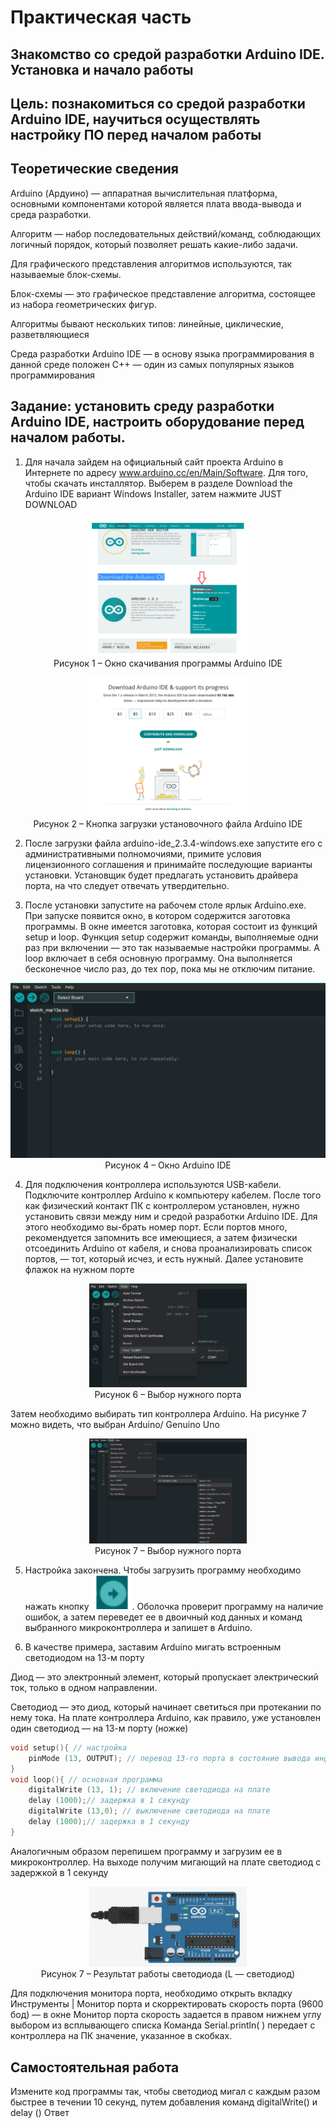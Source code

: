 # Практическая часть 

## Знакомство со средой разработки Arduino IDE. Установка и начало работы

## Цель: познакомиться со средой разработки Arduino IDE, научиться осуществлять настройку ПО перед началом работы

## Теоретические сведения
Arduino (Ардуино) — аппаратная вычислительная платформа, основными компонентами которой является плата ввода-вывода и среда разработки.

Алгоритм — набор последовательных действий/команд, соблюдающих логичный порядок, который позволяет решать какие-либо задачи.

Для графического представления алгоритмов используются, так называемые блок-схемы.

Блок-схемы — это графическое представление алгоритма, состоящее из набора геометрических фигур.

Алгоритмы бывают нескольких типов: линейные, циклические, разветвляющиеся

Среда разработки Arduino IDE — в основу языка программирования
в данной среде положен C++ — один из самых популярных языков программирования

## Задание: установить среду разработки Arduino IDE, настроить оборудование перед началом работы.

1. Для начала зайдем на официальный сайт проекта Arduino в Интернете по адресу www.arduino.cc/en/Main/Software. Для того, чтобы скачать инсталлятор. Выберем в разделе Download the Arduino IDE вариант
Windows Installer, затем нажмите JUST DOWNLOAD
<p align="center">
<img src="media/image1.png" width="50%"><br>
Рисунок 1 – Окно скачивания программы Arduino IDE
</p>

<p align="center">
<img src="media/image2.png" width="50%"><br>
Рисунок 2 –  Кнопка загрузки установочного файла Arduino IDE
</p>

2. После загрузки файла arduino-ide_2.3.4-windows.exe запустите его с административными полномочиями, примите условия лицензионного соглашения и принимайте последующие варианты установки.
Установщик будет предлагать установить драйвера порта, на что следует отвечать утвердительно.

3. После установки запустите на рабочем столе ярлык Arduino.exe. При запуске появится окно, в котором содержится заготовка программы. В окне имеется заготовка, которая состоит из функций setup и
loop. Функция setup содержит команды, выполняемые одни раз при включении — это так называемые настройки программы. A loop включает в себя основную программу. Она выполняется бесконечное число раз, до тех пор, пока мы не отключим питание.

<p align="center">
<img src="media/image4.png"><br>
Рисунок 4 – Окно Arduino IDE 
</p>

4. Для подключения контроллера используются USB-кабели. Подключите контроллер Arduino к компьютеру кабелем. После того как физический контакт ПК с контроллером установлен, нужно установить связи
между ним и средой разработки Arduino IDE. Для этого необходимо вы-брать номер порт. Если портов много, рекомендуется запомнить все имеющиеся, а затем физически отсоединить Arduino от кабеля, и снова проанализировать список портов, — тот, который исчез, и есть нужный. Далее установите флажок на нужном порте

<p align="center">
<img src="media/image6.png" width="50%"><br>
Рисунок 6 – Выбор нужного порта
</p>

Затем необходимо выбирать тип контроллера Arduino. На рисунке 7  можно видеть, что выбран Arduino/ Genuino Uno

<p align="center">
<img src="media/image7.png" width="50%"><br>
Рисунок 7 – Выбор нужного порта
</p>

5. Настройка закончена. Чтобы загрузить программу необходимо нажать кнопку ![img.png](media/image13.png). Оболочка проверит программу на
наличие ошибок, а затем переведет ее в двоичный код данных и команд  выбранного микроконтроллера и запишет в Arduino.

6. В качестве примера, заставим Arduino мигать встроенным светодиодом на 13-м порту

Диод — это электронный элемент, который пропускает электрический ток, только в одном направлении.

Светодиод — это диод, который начинает светиться при протекании по нему тока. На плате контроллера Arduino, как правило, уже установлен один светодиод — на 13-м порту (ножке)

```cpp
void setup(){ // настройка
    pinMode (13, OUTPUT); // перевод 13-го порта в состояние вывода информации
}
void loop(){ // основная программа
    digitalWrite (13, 1); // включение светодиода на плате
    delay (1000);// задержка в 1 секунду
    digitalWrite (13,0); // выключение светодиода на плате
    delay (1000);// задержка в 1 секунду
}
```

Аналогичным образом перепишем программу и загрузим ее в микроконтроллер. На выходе получим мигающий на плате светодиод с задержкой в 1 секунду

<p align="center">
<img src="media/image14.png" width="50%"><br>
Рисунок 7 – Результат работы светодиода (L — светодиод)
</p>

Для подключения монитора порта, необходимо открыть вкладку Инструменты | Монитор порта и скорректировать скорость порта (9600 бод) — в окне Монитор порта скорость задается в правом нижнем углу выбором из всплывающего списка
Команда Serial.println( ) передает с контроллера на ПК значение, указанное в скобках.

## Самостоятельная работа

Измените код программы так, чтобы светодиод мигал с каждым разом быстрее в течении 10 секунд, путем добавления команд digitalWrite() и delay ()
Ответ 
```cpp

```